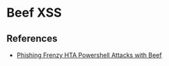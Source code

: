 # Beef XSS

## References

- [Phishing Frenzy HTA Powershell Attacks with Beef](https://www.pentestgeek.com/phishing/phishing-frenzy-hta-powershell-attacks-with-beef)